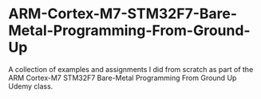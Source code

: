 # ARM-Cortex-M7-STM32F7-Bare-Metal-Programming-From-Ground-Up
A collection of examples and assignments I did from scratch as part of the ARM Cortex-M7 STM32F7 Bare-Metal Programming From Ground Up Udemy class.
